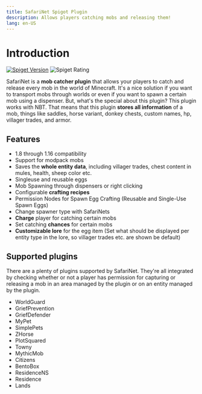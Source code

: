 ```yaml
---
title: SafariNet Spigot Plugin
description: Allows players catching mobs and releasing them!
lang: en-US
---
```

# Introduction

[![Spiget Version](https://img.shields.io/spiget/version/9732?label=spigot)](https://www.spigotmc.org/resources/safarinet-premium-mob-catcher-plugin.9732/)
![Spiget Rating](https://img.shields.io/spiget/rating/9732)

SafariNet is a **mob catcher plugin** that allows your players to catch and release every mob in the world of Minecraft. It's a nice solution if you want to transport mobs through worlds or even if you want to spawn a certain mob using a dispenser. But, what's the special about this plugin? This plugin works with NBT. That means that this plugin **stores all information** of a mob, things like saddles, horse variant, donkey chests, custom names, hp, villager trades, and armor.


## Features
* 1.8 through 1.16 compatibility
* Support for modpack mobs
* Saves the **whole entity data**, including villager trades, chest content in mules, health, sheep color etc.
* Singleuse and reusable eggs
* Mob Spawning through dispensers or right clicking
* Configurable **crafting recipes**
* Permission Nodes for Spawn Egg Crafting (Reusable and Single-Use Spawn Eggs)
* Change spawner type with SafariNets
* **Charge** player for catching certain mobs
* Set catching **chances** for certain mobs
* **Customizable lore** for the egg item (Set what should be displayed per entity type in the lore, so villager trades etc. are shown be default)

## Supported plugins

There are a plenty of plugins supported by SafariNet. They're all integrated by checking whether or not a player has permission for capturing or releasing a mob in an area managed by the plugin or on an entity managed by the plugin.

- WorldGuard
- GriefPrevention
- GriefDefender
- MyPet
- SimplePets
- ZHorse
- PlotSquared
- Towny
- MythicMob
- Citizens
- BentoBox
- ResidenceNS
- Residence
- Lands
